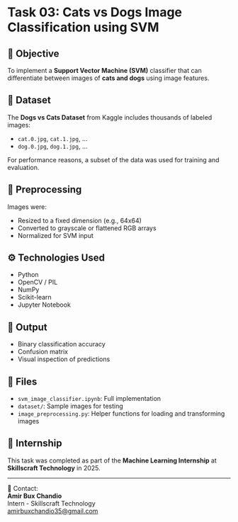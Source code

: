 # Task 03: Cats vs Dogs Image Classification using SVM

## 📌 Objective
To implement a **Support Vector Machine (SVM)** classifier that can differentiate between images of **cats and dogs** using image features.

## 🧠 Dataset
The **Dogs vs Cats Dataset** from Kaggle includes thousands of labeled images:
- `cat.0.jpg`, `cat.1.jpg`, ...
- `dog.0.jpg`, `dog.1.jpg`, ...

For performance reasons, a subset of the data was used for training and evaluation.

## 🧪 Preprocessing
Images were:
- Resized to a fixed dimension (e.g., 64x64)
- Converted to grayscale or flattened RGB arrays
- Normalized for SVM input

## ⚙️ Technologies Used
- Python
- OpenCV / PIL
- NumPy
- Scikit-learn
- Jupyter Notebook

## 🎯 Output
- Binary classification accuracy
- Confusion matrix
- Visual inspection of predictions

## 📁 Files
- `svm_image_classifier.ipynb`: Full implementation
- `dataset/`: Sample images for testing
- `image_preprocessing.py`: Helper functions for loading and transforming images

## 🏢 Internship
This task was completed as part of the **Machine Learning Internship** at **Skillscraft Technology** in 2025.

---

📧 Contact:  
**Amir Bux Chandio**  
Intern - Skillscraft Technology  
[amirbuxchandio35@gmail.com](mailto:amirbuxchandio35@gmail.com)
